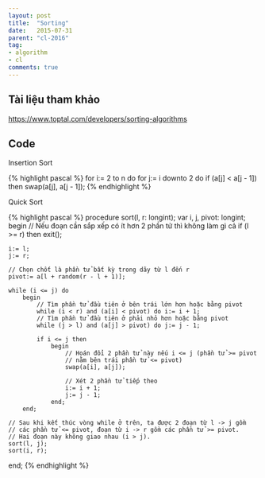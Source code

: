 ```yaml
---
layout: post
title:  "Sorting"
date:   2015-07-31
parent: "cl-2016"
tag:
- algorithm
- cl
comments: true
---
```


## Tài liệu tham khảo

https://www.toptal.com/developers/sorting-algorithms

## Code

Insertion Sort

{% highlight pascal %}
for i:= 2 to n do
    for j:= i downto 2 do
        if (a[j] < a[j - 1]) then
            swap(a[j], a[j - 1]);
{% endhighlight %}

Quick Sort

{% highlight pascal %}
procedure sort(l, r: longint);
var i, j, pivot: longint;
begin
    // Nếu đoạn cần sắp xếp có ít hơn 2 phần tử thì không làm gì cả
    if (l >= r) then exit();

    i:= l;
    j:= r;

    // Chọn chốt là phần tử bất kỳ trong dãy từ l đến r
    pivot:= a[l + random(r - l + 1)];

    while (i <= j) do
        begin
            // Tìm phần tử đầu tiên ở bên trái lớn hơn hoặc bằng pivot
            while (i < r) and (a[i] < pivot) do i:= i + 1;
            // Tìm phần tử đầu tiên ở phải nhỏ hơn hoặc bằng pivot
            while (j > l) and (a[j] > pivot) do j:= j - 1;

            if i <= j then
                begin
                    // Hoán đổi 2 phần tử này nếu i <= j (phần tử >= pivot
                    // nằm bên trái phần tử <= pivot)
                    swap(a[i], a[j]);

                    // Xét 2 phần tử tiếp theo
                    i:= i + 1;
                    j:= j - 1;
                end;
        end;

    // Sau khi kết thúc vòng while ở trên, ta được 2 đoạn từ l -> j gồm
    // các phần tử <= pivot, đoạn từ i -> r gồm các phần tử >= pivot.
    // Hai đoạn này không giao nhau (i > j).
    sort(l, j);
    sort(i, r);
end;
{% endhighlight %}
